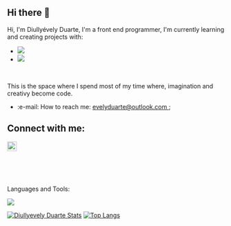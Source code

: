 ## Hi there 👋
Hi, I'm Diullyévely Duarte, I'm a front end programmer, I'm currently learning and creating projects with:
- <img src="https://img.shields.io/badge/HTML5-E34F26?style=for-the-badge&logo=html5&logoColor=white">
- <img src="https://img.shields.io/badge/CSS3-1572B6?style=for-the-badge&logo=css3&logoColor=white">
<br>
<p> This is the space where I spend most of my time where, imagination and creativy become code.</p>
<ul>
  <li> :e-mail: How to reach me: <a href="mailto:evelyduarte@outlook.com"> evelyduarte@outlook.com </a>;</li>
</ul>

## Connect with me:

<p>
<a href="https://www.linkedin.com/in/diully%C3%A9vely/">
<img aling="left" alt="icone do linkdin" width="22px" src="https://img.icons8.com/?size=100&id=98960&format=png&color=000000">
</a>
</p>
<br>
<br>
<p alings="left">
  <br>
  Languages and Tools:
</p>
 <img src="https://img.shields.io/badge/JavaScript-F7DF1E?style=for-the-badge&logo=javascript&logoColor=black">
<br>

[![Diullyevely Duarte Stats](https://github-readme-stats.vercel.app/api?username=diullyevely)](https://github.com/anuraghazra/github-readme-stats)
[![Top Langs](https://github-readme-stats.vercel.app/api/top-langs/?username=diullyevely)](https://github.com/anuraghazra/github-readme-stats)
